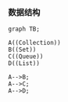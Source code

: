 ### 数据结构

```mermaid 
graph TB;

A((Collection))
B((Set))
C((Queue))
D((List))

A-->B;
A-->C;
A-->D;


```
